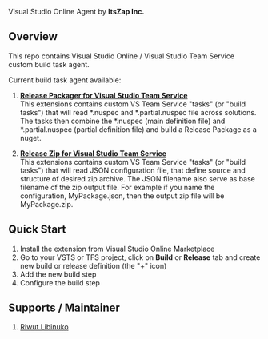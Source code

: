 Visual Studio Online Agent by **ItsZap Inc.**

## Overview
This repo contains Visual Studio Online / Visual Studio Team Service custom build task agent. 

Current build task agent available:

1. **[Release Packager for Visual Studio Team Service](https://github.com/ItsZap/vso-agent/tree/master/Tasks/ReleasePackager)**  
   This extensions contains custom VS Team Service "tasks" (or "build tasks") that will read *.nuspec and *.partial.nuspec file across solutions. The tasks then combine the *.nuspec (main definition file) and *.partial.nuspec (partial definition file) and build a Release Package as a nuget.

2. **[Release Zip for Visual Studio Team Service](https://github.com/ItsZap/vso-agent/tree/master/Tasks/ReleaseZip)**   
   This extensions contains custom VS Team Service "tasks" (or "build tasks") that will read JSON configuration file, that define source and structure of desired zip archive. The JSON filename also serve as base filename of the zip output file. For example if you name the configuration, MyPackage.json, then the output zip file will be MyPackage.zip.


## Quick Start

1. Install the extension from Visual Studio Online Marketplace
2. Go to your VSTS or TFS project, click on **Build** or **Release** tab and create new build or release definition (the "+" icon)
3. Add the new build step
4. Configure the build step

## Supports / Maintainer

1. [Riwut Libinuko](cakriwut@gmail.com)

